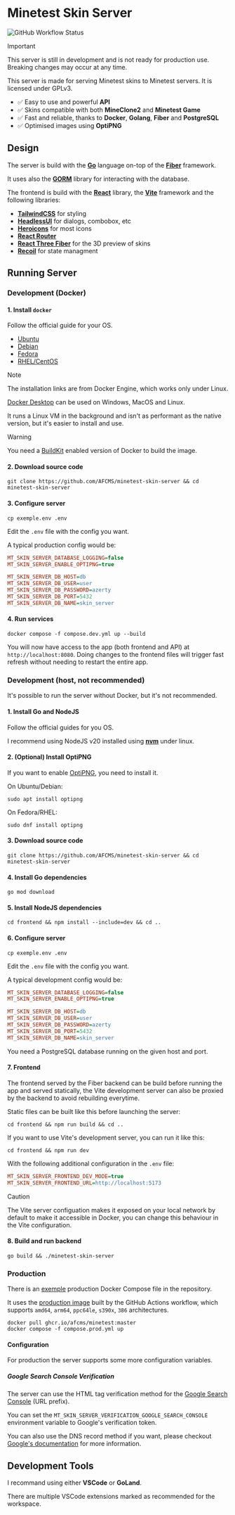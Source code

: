 # Minetest Skin Server

![GitHub Workflow Status](https://img.shields.io/github/checks-status/AFCMS/minetest-skin-server/master?style=flat-square)

> [!IMPORTANT]
> This server is still in development and is not ready for production use.
> Breaking changes may occur at any time.

This server is made for serving Minetest skins to Minetest servers. It is licensed under GPLv3.

- ✅ Easy to use and powerful **API**
- ✅ Skins compatible with both **MineClone2** and **Minetest Game**
- ✅ Fast and reliable, thanks to **Docker**, **Golang**, **Fiber** and **PostgreSQL**
- ✅ Optimised images using **OptiPNG**

## Design

The server is build with the [**Go**](https://go.dev) language on-top of the [**Fiber**](https://gofiber.io) framework.

It uses also the [**GORM**](https://gorm.io) library for interacting with the database.

The frontend is build with the [**React**](https://reactjs.org) library, the [**Vite**](https://vitejs.dev) framework and the following libraries:

- [**TailwindCSS**](https://tailwindcss.com) for styling
- [**HeadlessUI**](https://headlessui.com) for dialogs, combobox, etc
- [**Heroicons**](https://heroicons.com) for most icons
- [**React Router**](https://reactrouter.com)
- [**React Three Fiber**](https://github.com/pmndrs/react-three-fiber) for the 3D preview of skins
- [**Recoil**](https://recoiljs.org) for state managment

## Running Server

### Development (Docker)

#### 1. Install `docker`

Follow the official guide for your OS.

- [Ubuntu](https://docs.docker.com/engine/install/ubuntu)
- [Debian](https://docs.docker.com/engine/install/debian)
- [Fedora](https://docs.docker.com/engine/install/fedora)
- [RHEL/CentOS](https://docs.docker.com/engine/install/centos)

> [!NOTE]
> The installation links are from Docker Engine, which works only under Linux.
>
> [Docker Desktop](https://www.docker.com/products/docker-desktop) can be used on Windows, MacOS and Linux.
>
> It runs a Linux VM in the background and isn't as performant as the native version, but it's easier to install and
> use.

> [!WARNING]
> You need a [BuildKit](https://docs.docker.com/build/buildkit) enabled version of Docker to build the image.

#### 2. Download source code

```shell
git clone https://github.com/AFCMS/minetest-skin-server && cd minetest-skin-server
```

#### 3. Configure server

```shell
cp exemple.env .env
```

Edit the `.env` file with the config you want.

A typical production config would be:

```ini
MT_SKIN_SERVER_DATABASE_LOGGING=false
MT_SKIN_SERVER_ENABLE_OPTIPNG=true

MT_SKIN_SERVER_DB_HOST=db
MT_SKIN_SERVER_DB_USER=user
MT_SKIN_SERVER_DB_PASSWORD=azerty
MT_SKIN_SERVER_DB_PORT=5432
MT_SKIN_SERVER_DB_NAME=skin_server
```

#### 4. Run services

```shell
docker compose -f compose.dev.yml up --build
```

You will now have access to the app (both frontend and API) at `http://localhost:8080`. Doing changes to the frontend
files will trigger fast refresh without needing to restart the entire app.

### Development (host, not recommended)

It's possible to run the server without Docker, but it's not recommended.

#### 1. Install Go and NodeJS

Follow the official guides for you OS.

I recommend using NodeJS v20 installed using [**nvm**](https://github.com/nvm-sh/nvm) under linux.

#### 2. (Optional) Install OptiPNG

If you want to enable [OptiPNG](https://optipng.sourceforge.net), you need to install it.

On Ubuntu/Debian:

```shell
sudo apt install optipng
```

On Fedora/RHEL:

```shell
sudo dnf install optipng
```

#### 3. Download source code

```shell
git clone https://github.com/AFCMS/minetest-skin-server && cd minetest-skin-server
```

#### 4. Install Go dependencies

```shell
go mod download
```

#### 5. Install NodeJS dependencies

```shell
cd frontend && npm install --include=dev && cd ..
```

#### 6. Configure server

```shell
cp exemple.env .env
```

Edit the `.env` file with the config you want.

A typical development config would be:

```ini
MT_SKIN_SERVER_DATABASE_LOGGING=false
MT_SKIN_SERVER_ENABLE_OPTIPNG=true

MT_SKIN_SERVER_DB_HOST=db
MT_SKIN_SERVER_DB_USER=user
MT_SKIN_SERVER_DB_PASSWORD=azerty
MT_SKIN_SERVER_DB_PORT=5432
MT_SKIN_SERVER_DB_NAME=skin_server
```

You need a PostgreSQL database running on the given host and port.

#### 7. Frontend

The frontend served by the Fiber backend can be build before running the app and served statically, the Vite development
server can also be proxied by the backend to avoid rebuilding everytime.

Static files can be built like this before launching the server:

```shell
cd frontend && npm run build && cd ..
```

If you want to use Vite's development server, you can run it like this:

```shell
cd frontend && npm run dev
```

With the following additional configuration in the `.env` file:

```ini
MT_SKIN_SERVER_FRONTEND_DEV_MODE=true
MT_SKIN_SERVER_FRONTEND_URL=http://localhost:5173
```

> [!CAUTION]
> The Vite server configuation makes it exposed on your local network by default to make it accessible in Docker, you
> can change this
> behaviour in the Vite configuration.

#### 8. Build and run backend

```shell
go build && ./minetest-skin-server
```

### Production

There is an [exemple](https://github.com/AFCMS/minetest-skin-server/blob/master/compose.prod.yml) production Docker
Compose file in the repository.

It uses the [production image](https://github.com/AFCMS/minetest-skin-server/pkgs/container/minetest-skin-server) built
by the GitHub Actions workflow, which supports `amd64`, `arm64`, `ppc64le`, `s390x`, `386` architectures.

```shell
docker pull ghcr.io/afcms/minetest:master
docker compose -f compose.prod.yml up
```

#### Configuration

For production the server supports some more configuration variables.

##### Google Search Console Verification

The server can use the HTML tag verification method for the [Google Search Console](https://search.google.com/search-console) (URL prefix).

You can set the `MT_SKIN_SERVER_VERIFICATION_GOOGLE_SEARCH_CONSOLE` environment variable to Google's verification token.

You can also use the DNS record method if you want, please checkout [Google's documentation](https://support.google.com/webmasters/answer/9008080) for more information.

## Development Tools

I recommand using either **VSCode** or **GoLand**.

There are multiple VSCode extensions marked as recommended for the workspace.
